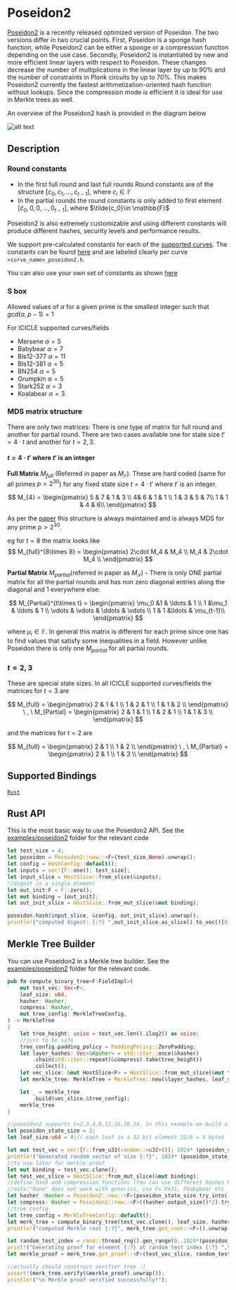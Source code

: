 # Poseidon2

[Poseidon2](https://eprint.iacr.org/2023/323) is a recently released optimized version of Poseidon. The two versions differ in two crucial points. First, Poseidon is a sponge hash function, while Poseidon2 can be either a sponge or a compression function depending on the use case. Secondly, Poseidon2 is instantiated by new and more efficient linear layers with respect to Poseidon. These changes decrease the number of multiplications in the linear layer by up to 90% and the number of constraints in Plonk circuits by up to 70%. This makes Poseidon2 currently the fastest arithmetization-oriented hash function without lookups. Since the compression mode is efficient it is ideal for use in Merkle trees as well.

An overview of the Poseidon2 hash is provided in the diagram below

![alt text](/img/Poseidon2.png)

## Description

### Round constants

* In the first full round and last full rounds Round constants are of the structure $[c_0,c_1,\ldots , c_{t-1}]$, where $c_i\in \mathbb{F}$
* In the partial rounds the round constants is only added to first element $[\tilde{c}_0,0,0,\ldots, 0_{t-1}]$, where $\tilde{c_0}\in \mathbb{F}$

Poseidon2 is also extremely customizable and using different constants will produce different hashes, security levels and performance results.

We support pre-calculated constants for each of the [supported curves](../libraries#supported-curves-and-operations). The constants can be found [here](https://github.com/ingonyama-zk/icicle/tree/main/icicle/include/poseidon2/constants) and are labeled clearly per curve `<curve_name>_poseidon2.h`.

You can also use your own set of constants as shown [here](https://github.com/ingonyama-zk/icicle/blob/main/wrappers/rust/icicle-fields/icicle-babybear/src/poseidon2/mod.rs#L290)

### S box

Allowed values of $\alpha$ for a given prime is the smallest integer such that $gcd(\alpha,p-1)=1$

For ICICLE supported curves/fields

* Mersene $\alpha = 5$
* Babybear $\alpha=7$
* Bls12-377 $\alpha =11$
* Bls12-381 $\alpha=5$
* BN254 $\alpha = 5$
* Grumpkin $\alpha = 5$
* Stark252 $\alpha=3$
* Koalabear $\alpha=3$

### MDS matrix structure

There are only two matrices: There is one type of matrix for full round and another for partial round. There are two cases available one for state size $t'=4\cdot t$ and another for $t=2,3$.

#### $t=4\cdot t'$ where $t'$ is an integer

**Full Matrix** $M_{full}$ (Referred in paper as $M_{\mathcal{E}}$). These are hard coded (same for all primes $p>2^{30}$) for any fixed state size $t=4\cdot t'$ where $t'$ is an integer.

$$
M_{4} = \begin{pmatrix}
5 & 7 & 1 & 3 \\
4& 6 & 1 & 1 \\
1 & 3 & 5 & 7\\
1 & 1 & 4 & 6\\
\end{pmatrix}
$$

As per the [paper](https://eprint.iacr.org/2023/323.pdf) this structure is always maintained and is always MDS for any prime $p>2^{30}$.

eg for $t=8$ the matrix looks like
$$
M_{full}^{8\times 8} = \begin{pmatrix}
2\cdot M_4 & M_4 \\
M_4 & 2\cdot M_4 \\
\end{pmatrix}
$$

**Partial Matrix** $M_{partial}$(referred in paper as $M_{\mathcal{I}}$) - There is only ONE partial matrix for all the partial rounds and has non zero diagonal entries along the diagonal and $1$ everywhere else.

$$
M_{Partial}^{t\times t} = \begin{pmatrix}
\mu_0 &1 & \ldots & 1 \\
1 &\mu_1 & \ldots & 1 \\
\vdots & \vdots & \ddots & \vdots \\
 1 & 1 &\ldots & \mu_{t-1}\\
\end{pmatrix}
$$

where $\mu_i \in \mathbb{F}$. In general this matrix is different for each prime since one has to find values that satisfy some inequalities in a field. However unlike Poseidon there is only one $M_{partial}$ for all partial rounds.

### $t=2,3$

These are special state sizes. In all ICICLE supported curves/fields the matrices for $t=3$ are

$$
M_{full} = \begin{pmatrix}
2 & 1 &  1 \\
1 & 2 & 1 \\
1 & 1 & 2 \\
\end{pmatrix} \ , \ M_{Partial} = \begin{pmatrix}
2 & 1 &  1 \\
1 & 2 & 1 \\
1 & 1 & 3 \\
\end{pmatrix}
$$

and the matrices for $t=2$ are

$$
M_{full} = \begin{pmatrix}
2 & 1 \\
1 & 2 \\
\end{pmatrix} \ , \ M_{Partial} = \begin{pmatrix}
2 & 1  \\
1 & 3  \\
\end{pmatrix}
$$

## Supported Bindings

[`Rust`](https://github.com/ingonyama-zk/icicle/tree/main/wrappers/rust/icicle-core/src/poseidon2)

## Rust API

This is the most basic way to use the Poseidon2 API. See the [examples/poseidon2](https://github.com/ingonyama-zk/icicle/tree/b12d83e6bcb8ee598409de78015bd118458a55d0/examples/rust/poseidon2) folder for the relevant code

```rust
let test_size = 4;
let poseidon = Poseidon2::new::<F>(test_size,None).unwrap();
let config = HashConfig::default();
let inputs = vec![F::one(); test_size];
let input_slice = HostSlice::from_slice(&inputs);
//digest is a single element
let out_init:F = F::zero();
let mut binding = [out_init];
let out_init_slice = HostSlice::from_mut_slice(&mut binding);

poseidon.hash(input_slice, &config, out_init_slice).unwrap();
println!("computed digest: {:?} ",out_init_slice.as_slice().to_vec()[0]);
```

## Merkle Tree Builder

You can use Poseidon2 in a Merkle tree builder. See the [examples/poseidon2](https://github.com/ingonyama-zk/icicle/tree/b12d83e6bcb8ee598409de78015bd118458a55d0/examples/rust/poseidon2) folder for the relevant code.

```rust
pub fn compute_binary_tree<F:FieldImpl>(
    mut test_vec: Vec<F>,
    leaf_size: u64,
    hasher: Hasher,
    compress: Hasher,
    mut tree_config: MerkleTreeConfig,
) -> MerkleTree
{
    let tree_height: usize = test_vec.len().ilog2() as usize;
    //just to be safe
    tree_config.padding_policy = PaddingPolicy::ZeroPadding;
    let layer_hashes: Vec<&Hasher> = std::iter::once(&hasher)
        .chain(std::iter::repeat(&compress).take(tree_height))
        .collect();
    let vec_slice: &mut HostSlice<F> = HostSlice::from_mut_slice(&mut test_vec[..]);
    let merkle_tree: MerkleTree = MerkleTree::new(&layer_hashes, leaf_size, 0).unwrap();

    let _ = merkle_tree
        .build(vec_slice,&tree_config);
    merkle_tree
}

//poseidon2 supports t=2,3,4,8,12,16,20,24. In this example we build a binary tree with Poseidon2 t=2.
let poseidon_state_size = 2; 
let leaf_size:u64 = 4;// each leaf is a 32 bit element 32/8 = 4 bytes

let mut test_vec = vec![F::from_u32(random::<u32>()); 1024* (poseidon_state_size as usize)];   
println!("Generated random vector of size {:?}", 1024* (poseidon_state_size as usize));
//to use later for merkle proof
let mut binding = test_vec.clone();
let test_vec_slice = HostSlice::from_mut_slice(&mut binding);
//define hash and compression functions (You can use different hashes here)
//note:"None" does not work with generics, use F= Fm31, Fbabybear etc
let hasher :Hasher = Poseidon2::new::<F>(poseidon_state_size.try_into().unwrap(),None).unwrap();
let compress: Hasher = Poseidon2::new::<F>((hasher.output_size()*2).try_into().unwrap(),None).unwrap();
//tree config
let tree_config = MerkleTreeConfig::default();
let merk_tree = compute_binary_tree(test_vec.clone(), leaf_size, hasher, compress,tree_config.clone());
println!("computed Merkle root {:?}", merk_tree.get_root::<F>().unwrap());

let random_test_index = rand::thread_rng().gen_range(0..1024*(poseidon_state_size as usize));
print!("Generating proof for element {:?} at random test index {:?} ",test_vec[random_test_index], random_test_index);
let merkle_proof = merk_tree.get_proof::<F>(test_vec_slice, random_test_index.try_into().unwrap(), false, &tree_config).unwrap();

//actually should construct verifier tree :) 
assert!(merk_tree.verify(&merkle_proof).unwrap());
println!("\n Merkle proof verified successfully!");
```
